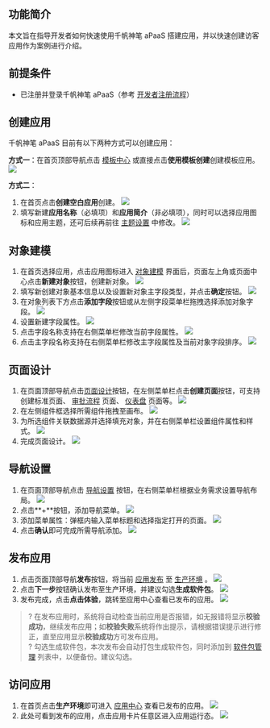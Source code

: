 ## 功能简介

本文旨在指导开发者如何快速使用千帆神笔 aPaaS 搭建应用，并以快速创建访客应用作为案例进行介绍。

## 前提条件  
- 已注册并登录千帆神笔 aPaaS（参考 [开发者注册流程](https://cloud.tencent.com/document/product/1365/68054)）

## 创建应用

千帆神笔 aPaaS 目前有以下两种方式可以创建应用：

**方式一**：在首页顶部导航点击 [模板中心](https://cloud.tencent.com/document/product/1365/67924) 或直接点击**使用模板创建**创建模板应用。  
![](https://qcloudimg.tencent-cloud.cn/raw/d1995b2ba3ae5fa7ea275c70f68b1281.png)

**方式二**：  
1. 在首页点击**创建空白应用**创建。
![](https://qcloudimg.tencent-cloud.cn/raw/058b4a8c591c4fde19da3dbe935fbb31.png)  
2. 填写新建**应用名称**（必填项）和**应用简介**（非必填项），同时可以选择应用图标和应用主题，还可后续再前往 [主题设置](https://cloud.tencent.com/document/product/1365/68030) 中修改。
![](https://qcloudimg.tencent-cloud.cn/raw/7d7ba192a204cd97f54224867d2f98d7.png)
	
## 对象建模

1. 在首页选择应用，点击应用图标进入 [对象建模](https://cloud.tencent.com/document/product/1365/67951) 界面后，页面左上角或页面中心点击**新建对象**按钮，创建新对象。
![](https://qcloudimg.tencent-cloud.cn/raw/0affb1ce0a4bb2b546f7fc53d6eeca25.png)
2. 填写新创建对象基本信息以及设置新对象主字段类型，并点击**确定**按钮。
![](https://qcloudimg.tencent-cloud.cn/raw/489692cf86775469a2ab486db8832a2c.png)
3. 在对象列表下方点击**添加字段**按钮或从左侧字段菜单栏拖拽选择添加对象字段。
![](https://qcloudimg.tencent-cloud.cn/raw/453a713de7b26c873ff7b043ee524523.png)
4. 设置新建字段属性。
![](https://qcloudimg.tencent-cloud.cn/raw/0b7453570b9b06bf28c8a05b74eae64d.png)
5. 点击字段名称支持在右侧菜单栏修改当前字段属性。
![](https://qcloudimg.tencent-cloud.cn/raw/e0154b771c13377f20fb0232aee12f69.png)
6. 点击主字段名称支持在右侧菜单栏修改主字段属性及当前对象字段排序。
![](https://qcloudimg.tencent-cloud.cn/raw/f5c5a787224751bae9b04bff03d4dd43.png)

## 页面设计

1. 在页面顶部导航点击[页面设计](https://cloud.tencent.com/document/product/1365/67961)按钮，在左侧菜单栏点击**创建页面**按钮，可支持创建标准页面、 [审批流程](https://cloud.tencent.com/document/product/1365/67922) 页面、 [仪表盘](https://cloud.tencent.com/document/product/1365/68022) 页面等。
![](https://qcloudimg.tencent-cloud.cn/raw/991f4bf0837a578fdce9af368c48bd7f.png)
2. 在左侧组件框选择所需组件拖拽至画布。
![](https://qcloudimg.tencent-cloud.cn/raw/e1ccc0c016f27c43325f79a779dee832.png)
3. 为所选组件关联数据源并选择填充对象，并在右侧菜单栏设置组件属性和样式。
![](https://qcloudimg.tencent-cloud.cn/raw/9c9cefeaae0efe34dfe6098228083890.png)
4. 完成页面设计。 ![](https://qcloudimg.tencent-cloud.cn/raw/080c460ffd67c513965f338152dd89b8.png)

## 导航设置

1. 在页面顶部导航点击 [导航设置](https://cloud.tencent.com/document/product/1365/68027) 按钮，在右侧菜单栏根据业务需求设置导航布局。
![](https://qcloudimg.tencent-cloud.cn/raw/108b061a2a0f78bf8fa2223f628d13e5.png)
2. 点击**+**按钮，添加导航菜单。
![](https://qcloudimg.tencent-cloud.cn/raw/a1c2fcd2c58cd3df2bc9cb6982e6d8f0.png)
3. 添加菜单属性：弹框内输入菜单标题和选择指定打开的页面。
![](https://qcloudimg.tencent-cloud.cn/raw/0ee1ca1f9f36451b6f27c8eaea2d2529.png)
4. 点击**确认**即可完成所需导航添加。
![](https://qcloudimg.tencent-cloud.cn/raw/8c4ceb22ce8d83cdc2503568663d9232.png)

## 发布应用

1. 点击页面顶部导航**发布**按钮，将当前 [应用发布](https://cloud.tencent.com/document/product/1365/68035) 至 [生产环境](https://cloud.tencent.com/document/product/1365/68036) 。
![](https://qcloudimg.tencent-cloud.cn/raw/44ecbc85869391e102c8430b2cd216cc.png)
2. 点击**下一步**按钮确认发布至生产环境，并建议勾选**生成软件包**。
![](https://qcloudimg.tencent-cloud.cn/raw/ffbd80af8d919c436b1ecf57084e4493.png)
3. 发布完成，点击**点击体验**，跳转至应用中心查看已发布的应用。
![](https://qcloudimg.tencent-cloud.cn/raw/68dc2d1604f707f97f964b1c73286d79.png)

>? 在发布应用时，系统将自动检查当前应用是否报错，如无报错将显示**校验成功**，继续发布应用；如**校验失败**系统将作出提示，请根据错误提示进行修正，直至应用显示**校验成功**方可发布应用。  
>? 勾选生成软件包，本次发布会自动打包生成软件包，同时添加到 [软件包管理](https://cloud.tencent.com/document/product/1365/68037) 列表中，以便备份。建议勾选。

## 访问应用

1. 在首页点击**生产环境**即可进入 [应用中心](https://cloud.tencent.com/document/product/1365/67912) 查看已发布的应用。 
![](https://qcloudimg.tencent-cloud.cn/raw/c79c709f32bace7bb2214cd39a4e095a.png)
2. 此处可看到发布的应用，点击应用卡片任意区进入应用运行态。
![](https://qcloudimg.tencent-cloud.cn/raw/e2178f3f6cec23113ce617a82f4c0005.png)
